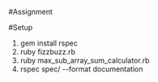 #Assignment

#Setup

1. gem install rspec
2. ruby fizzbuzz.rb
3. ruby max_sub_array_sum_calculator.rb
4. rspec spec/ --format documentation
